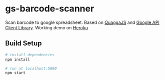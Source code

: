 # gs-barcode-scanner

Scan barcode to google spreadsheet. Based on [QuaggaJS](https://github.com/serratus/quaggaJS) and [Google API Client Library](https://github.com/google/google-api-javascript-client). Working demo on [Heroku](https://gs-barcode-scanner.herokuapp.com)

## Build Setup

``` bash
# install dependencies
npm install

# run at localhost:5000
npm start
